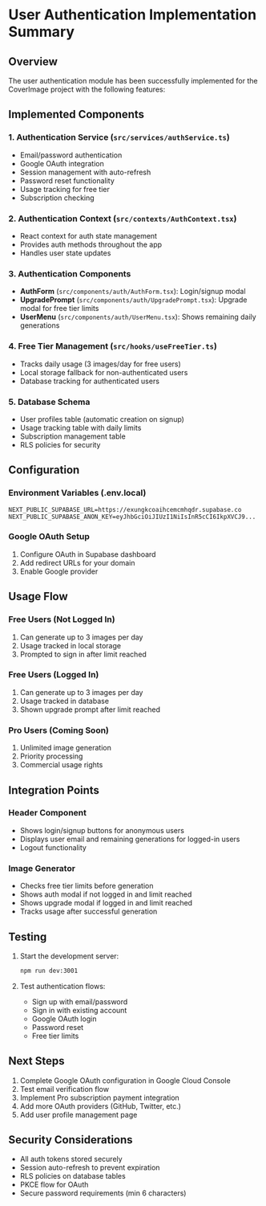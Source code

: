 # User Authentication Implementation Summary

## Overview
The user authentication module has been successfully implemented for the CoverImage project with the following features:

## Implemented Components

### 1. Authentication Service (`src/services/authService.ts`)
- Email/password authentication
- Google OAuth integration
- Session management with auto-refresh
- Password reset functionality
- Usage tracking for free tier
- Subscription checking

### 2. Authentication Context (`src/contexts/AuthContext.tsx`)
- React context for auth state management
- Provides auth methods throughout the app
- Handles user state updates

### 3. Authentication Components
- **AuthForm** (`src/components/auth/AuthForm.tsx`): Login/signup modal
- **UpgradePrompt** (`src/components/auth/UpgradePrompt.tsx`): Upgrade modal for free tier limits
- **UserMenu** (`src/components/auth/UserMenu.tsx`): Shows remaining daily generations

### 4. Free Tier Management (`src/hooks/useFreeTier.ts`)
- Tracks daily usage (3 images/day for free users)
- Local storage fallback for non-authenticated users
- Database tracking for authenticated users

### 5. Database Schema
- User profiles table (automatic creation on signup)
- Usage tracking table with daily limits
- Subscription management table
- RLS policies for security

## Configuration

### Environment Variables (.env.local)
```
NEXT_PUBLIC_SUPABASE_URL=https://exungkcoaihcemcmhqdr.supabase.co
NEXT_PUBLIC_SUPABASE_ANON_KEY=eyJhbGciOiJIUzI1NiIsInR5cCI6IkpXVCJ9...
```

### Google OAuth Setup
1. Configure OAuth in Supabase dashboard
2. Add redirect URLs for your domain
3. Enable Google provider

## Usage Flow

### Free Users (Not Logged In)
1. Can generate up to 3 images per day
2. Usage tracked in local storage
3. Prompted to sign in after limit reached

### Free Users (Logged In)
1. Can generate up to 3 images per day
2. Usage tracked in database
3. Shown upgrade prompt after limit reached

### Pro Users (Coming Soon)
1. Unlimited image generation
2. Priority processing
3. Commercial usage rights

## Integration Points

### Header Component
- Shows login/signup buttons for anonymous users
- Displays user email and remaining generations for logged-in users
- Logout functionality

### Image Generator
- Checks free tier limits before generation
- Shows auth modal if not logged in and limit reached
- Shows upgrade modal if logged in and limit reached
- Tracks usage after successful generation

## Testing

1. Start the development server:
   ```bash
   npm run dev:3001
   ```

2. Test authentication flows:
   - Sign up with email/password
   - Sign in with existing account
   - Google OAuth login
   - Password reset
   - Free tier limits

## Next Steps

1. Complete Google OAuth configuration in Google Cloud Console
2. Test email verification flow
3. Implement Pro subscription payment integration
4. Add more OAuth providers (GitHub, Twitter, etc.)
5. Add user profile management page

## Security Considerations

- All auth tokens stored securely
- Session auto-refresh to prevent expiration
- RLS policies on database tables
- PKCE flow for OAuth
- Secure password requirements (min 6 characters)